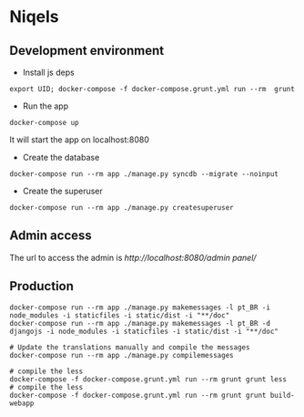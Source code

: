 # Niqels

## Development environment

- Install js deps

```shell
export UID; docker-compose -f docker-compose.grunt.yml run --rm  grunt
```

- Run the app

```
docker-compose up
```
It will start the app on localhost:8080

- Create the database

```
docker-compose run --rm app ./manage.py syncdb --migrate --noinput
```
- Create the superuser

```
docker-compose run --rm app ./manage.py createsuperuser
```

## Admin access

The url to access the admin is _http://localhost:8080/admin panel/_

## Production

```shell
docker-compose run --rm app ./manage.py makemessages -l pt_BR -i node_modules -i staticfiles -i static/dist -i "**/doc"
docker-compose run --rm app ./manage.py makemessages -l pt_BR -d djangojs -i node_modules -i staticfiles -i static/dist -i "**/doc"

# Update the translations manually and compile the messages
docker-compose run --rm app ./manage.py compilemessages

# compile the less
docker-compose -f docker-compose.grunt.yml run --rm grunt grunt less
# compile the less
docker-compose -f docker-compose.grunt.yml run --rm grunt grunt build-webapp
```

